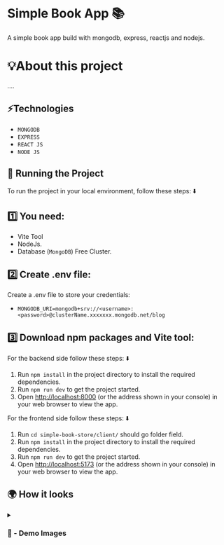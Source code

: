# Simple Book App 📚
A simple book app build with mongodb, express, reactjs and nodejs.

# 💡About this project 

....

## ⚡Technologies
* `MONGODB`
* `EXPRESS`
* `REACT JS`
* `NODE JS`

## 🚦 Running the Project

To run the project in your local environment, follow these steps: ⬇️

## 1️⃣ You need: 

- Vite Tool
- NodeJs.
- Database (`MongoDB`) Free Cluster.

## 2️⃣ Create .env file:

Create a .env file to store your credentials:

- `MONGODB_URI=mongodb+srv://<username>:<password>@clusterName.xxxxxxx.mongodb.net/blog`

## 3️⃣ Download npm packages and Vite tool:

For the backend side follow these steps: ⬇️

1. Run `npm install` in the project directory to install the required dependencies.
2. Run `npm run dev` to get the project started.
3. Open [http://localhost:8000](http://localhost:8000) (or the address shown in your console) in your web browser to view the app.

For the frontend side follow these steps: ⬇️

1. Run `cd simple-book-store/client/` should go folder field.
2. Run `npm install` in the project directory to install the required dependencies.
3. Run `npm run dev` to get the project started.
4. Open [http://localhost:5173](http://localhost:5173) (or the address shown in your console) in your web browser to view the app.

## 🌍 How it looks

<details>
<summary><h3> 📸 - Demo Images </h3></summary>

 
![simpleBook-app-1](https://github.com/sadikahmetaydin/simple-book-app/assets/148491279/8e091eaf-edb1-434c-bf8c-4cde687e5214)


#

![simpleBook-app-2](https://github.com/sadikahmetaydin/simple-book-app/assets/148491279/bb9db4fe-7ae6-4af9-94fe-c80b11d9070e)

 
#

![simpleBook-app-3](https://github.com/sadikahmetaydin/simple-book-app/assets/148491279/351f950f-c782-4411-a362-2d049515b2b4)


#

 
![simpleBook-app-4](https://github.com/sadikahmetaydin/simple-book-app/assets/148491279/ff890cae-6e4e-478f-94f8-2f290eaf41a3)

 
</details>

